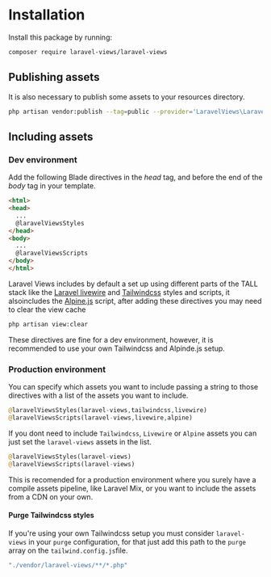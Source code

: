 # Installation

Install this package by running:
```bash
composer require laravel-views/laravel-views
```

## Publishing assets
It is also necessary to publish some assets to your resources directory.
```bash
php artisan vendor:publish --tag=public --provider='LaravelViews\LaravelViewsServiceProvider' --force
```

## Including assets

### Dev environment
Add the following Blade directives in the *head* tag, and before the end of the *body* tag in your template.

```html
<html>
<head>
  ...
  @laravelViewsStyles
</head>
<body>
  ...
  @laravelViewsScripts
</body>
</html>
```

Laravel Views includes by default a set up using different parts of the TALL stack like the [Laravel livewire](https://laravel-livewire.com/) and [Tailwindcss](https://tailwindcss.com/) styles and scripts, it alsoincludes the [Alpine.js](https://alpinejs.dev/) script, after adding these directives you may need to clear the view cache

```bash
php artisan view:clear
```

These directives are fine for a dev environment, however, it is recommended to use your own Tailwindcss and Alpinde.js setup.

### Production environment

You can specify which assets you want to include passing a string to those directives with a list of the assets you want to include.

```php
@laravelViewsStyles(laravel-views,tailwindcss,livewire)
@laravelViewsScripts(laravel-views,livewire,alpine)
```

If you dont need to include `Tailwindcss`, `Livewire` or `Alpine` assets you can just set the `laravel-views` assets in the list.

```php
@laravelViewsStyles(laravel-views)
@laravelViewsScripts(laravel-views)
```

This is recomended for a production environment where you surely have a compile assets pipeline, like Laravel Mix, or you want to include the assets from a CDN on your own.

#### Purge Tailwindcss styles
If you're using your own Tailwindcss setup you must consider `laravel-views` in your `purge` configuration, for that just add this path to the `purge` array on the `tailwind.config.js`file.

```php
"./vendor/laravel-views/**/*.php"
```
